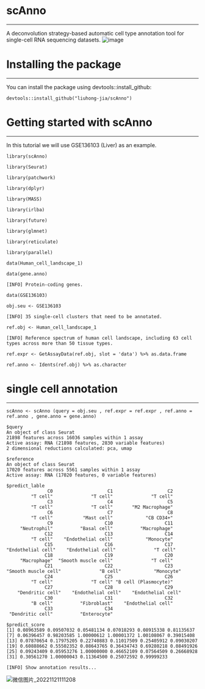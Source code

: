 # scAnno

***

A deconvolution strategy-based automatic cell type annotation tool for single-cell RNA sequencing datasets.
![image](https://user-images.githubusercontent.com/115637576/199387392-3d66fb26-e3d3-43c9-9378-04f541600e3f.png)


# Installing the package

***

You can install the package using devtools::install_github:

    devtools::install_github("liuhong-jia/scAnno")

# Getting started with scAnno

***

In this tutorial we will use GSE136103 (Liver) as an example.

    library(scAnno)
    
    library(Seurat)
    
    library(patchwork)
    
    library(dplyr)
    
    library(MASS)
    
    library(irlba)
    
    library(future)
    
    library(glmnet)
    
    library(reticulate)
    
    library(parallel)
    
    data(Human_cell_landscape_1)
    
    data(gene.anno)
    
    [INFO] Protein-coding genes.
    
    data(GSE136103)
    
    obj.seu <- GSE136103
    
    [INFO] 35 single-cell clusters that need to be annotated.
    
    ref.obj <- Human_cell_landscape_1
    
    [INFO] Reference spectrum of human cell landscape, including 63 cell types across more than 50 tissue types.
    
    ref.expr <- GetAssayData(ref.obj, slot = 'data') %>% as.data.frame
    
    ref.anno <- Idents(ref.obj) %>% as.character

# single cell annotation

***

    scAnno <- scAnno (query = obj.seu , ref.expr = ref.expr , ref.anno = ref.anno , gene.anno = gene.anno)
    
    $query
    An object of class Seurat
    21898 features across 16036 samples within 1 assay
    Active assay: RNA (21898 features, 2830 variable features)
    2 dimensional reductions calculated: pca, umap

    $reference
    An object of class Seurat
    17020 features across 5561 samples within 1 assay
    Active assay: RNA (17020 features, 0 variable features)

    $predict_lable
                   C0                    C1                    C2
             "T cell"              "T cell"              "T cell"
                   C3                    C4                    C5
             "T cell"              "T cell"       "M2 Macrophage"
                   C6                    C7                    C8
             "T cell"           "Mast cell"            "CB CD34+"
                   C9                   C10                   C11
         "Neutrophil"          "Basal cell"          "Macrophage"
                  C12                   C13                   C14
             "T cell"    "Endothelial cell"            "Monocyte"
                  C15                   C16                   C17
    "Endothelial cell"    "Endothelial cell"              "T cell"
                  C18                   C19                   C20
         "Macrophage"  "Smooth muscle cell"              "T cell"
                  C21                   C22                   C23
    "Smooth muscle cell"              "B cell"            "Monocyte"
                  C24                   C25                   C26
             "T cell"              "T cell" "B cell (Plasmocyte)"
                  C27                   C28                   C29
        "Dendritic cell"    "Endothelial cell"    "Endothelial cell"
                  C30                   C31                   C32
             "B cell"          "Fibroblast"    "Endothelial cell"
                  C33                   C34
     "Dendritic cell"          "Enterocyte"

    $predict_score
    [1] 0.08963589 0.09507032 0.05481134 0.07018293 0.08915338 0.81135637
    [7] 0.06396457 0.98203585 1.00000612 1.00001372 1.00108067 0.39015408
    [13] 0.07870654 0.17975205 0.22740883 0.11017509 0.25405912 0.09030207
    [19] 0.60888662 0.55502352 0.08643765 0.36434743 0.69280218 0.08491926
    [25] 0.09243409 0.05953276 1.00000000 0.46652109 0.07564509 0.26668928
    [31] 0.30561270 1.00000043 0.11364500 0.25072592 0.99999233

    [INFO] Show annotation results...
![微信图片_20221121111208](https://user-images.githubusercontent.com/115637576/202955413-1362c778-0d2a-419f-9c12-191a63389100.png)

